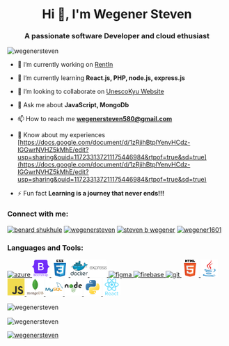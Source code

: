 <h1 align="center">Hi 👋, I'm Wegener Steven</h1>
<h3 align="center">A passionate software Developer and cloud ethusiast</h3>

<p align="left"> <img src="https://komarev.com/ghpvc/?username=wegenersteven&label=Profile%20views&color=0e75b6&style=flat" alt="wegenersteven" /> </p>

- 🔭 I’m currently working on [RentIn](https://github.com/WegenerSteven/RentInn-website.git)

- 🌱 I’m currently learning **React.js, PHP, node.js, express.js**

- 👯 I’m looking to collaborate on [UnescoKyu Website](https://github.com/WegenerSteven/Unesco.git)

- 💬 Ask me about **JavaScript, MongoDb**

- 📫 How to reach me **wegenersteven580@gmail.com**

- 📄 Know about my experiences [https://docs.google.com/document/d/1zRjihBtplYenvHCdz-IGGwrNVHZ5kMhE/edit?usp=sharing&ouid=117233137211175446984&rtpof=true&sd=true](https://docs.google.com/document/d/1zRjihBtplYenvHCdz-IGGwrNVHZ5kMhE/edit?usp=sharing&ouid=117233137211175446984&rtpof=true&sd=true)

- ⚡ Fun fact **Learning is a journey that never ends!!!**

<h3 align="left">Connect with me:</h3>
<p align="left">
<a href="https://linkedin.com/in/benard shukhule" target="blank"><img align="center" src="https://raw.githubusercontent.com/rahuldkjain/github-profile-readme-generator/master/src/images/icons/Social/linked-in-alt.svg" alt="benard shukhule" height="30" width="40" /></a>
<a href="https://stackoverflow.com/users/wegenersteven" target="blank"><img align="center" src="https://raw.githubusercontent.com/rahuldkjain/github-profile-readme-generator/master/src/images/icons/Social/stack-overflow.svg" alt="wegenersteven" height="30" width="40" /></a>
<a href="https://fb.com/steven b wegener" target="blank"><img align="center" src="https://raw.githubusercontent.com/rahuldkjain/github-profile-readme-generator/master/src/images/icons/Social/facebook.svg" alt="steven b wegener" height="30" width="40" /></a>
<a href="https://instagram.com/wegener1601" target="blank"><img align="center" src="https://raw.githubusercontent.com/rahuldkjain/github-profile-readme-generator/master/src/images/icons/Social/instagram.svg" alt="wegener1601" height="30" width="40" /></a>
</p>

<h3 align="left">Languages and Tools:</h3>
<p align="left"> <a href="https://azure.microsoft.com/en-in/" target="_blank" rel="noreferrer"> <img src="https://www.vectorlogo.zone/logos/microsoft_azure/microsoft_azure-icon.svg" alt="azure" width="40" height="40"/> </a> <a href="https://getbootstrap.com" target="_blank" rel="noreferrer"> <img src="https://raw.githubusercontent.com/devicons/devicon/master/icons/bootstrap/bootstrap-plain-wordmark.svg" alt="bootstrap" width="40" height="40"/> </a> <a href="https://www.w3schools.com/css/" target="_blank" rel="noreferrer"> <img src="https://raw.githubusercontent.com/devicons/devicon/master/icons/css3/css3-original-wordmark.svg" alt="css3" width="40" height="40"/> </a> <a href="https://www.docker.com/" target="_blank" rel="noreferrer"> <img src="https://raw.githubusercontent.com/devicons/devicon/master/icons/docker/docker-original-wordmark.svg" alt="docker" width="40" height="40"/> </a> <a href="https://expressjs.com" target="_blank" rel="noreferrer"> <img src="https://raw.githubusercontent.com/devicons/devicon/master/icons/express/express-original-wordmark.svg" alt="express" width="40" height="40"/> </a> <a href="https://www.figma.com/" target="_blank" rel="noreferrer"> <img src="https://www.vectorlogo.zone/logos/figma/figma-icon.svg" alt="figma" width="40" height="40"/> </a> <a href="https://firebase.google.com/" target="_blank" rel="noreferrer"> <img src="https://www.vectorlogo.zone/logos/firebase/firebase-icon.svg" alt="firebase" width="40" height="40"/> </a> <a href="https://git-scm.com/" target="_blank" rel="noreferrer"> <img src="https://www.vectorlogo.zone/logos/git-scm/git-scm-icon.svg" alt="git" width="40" height="40"/> </a> <a href="https://www.w3.org/html/" target="_blank" rel="noreferrer"> <img src="https://raw.githubusercontent.com/devicons/devicon/master/icons/html5/html5-original-wordmark.svg" alt="html5" width="40" height="40"/> </a> <a href="https://www.java.com" target="_blank" rel="noreferrer"> <img src="https://raw.githubusercontent.com/devicons/devicon/master/icons/java/java-original.svg" alt="java" width="40" height="40"/> </a> <a href="https://developer.mozilla.org/en-US/docs/Web/JavaScript" target="_blank" rel="noreferrer"> <img src="https://raw.githubusercontent.com/devicons/devicon/master/icons/javascript/javascript-original.svg" alt="javascript" width="40" height="40"/> </a> <a href="https://www.mongodb.com/" target="_blank" rel="noreferrer"> <img src="https://raw.githubusercontent.com/devicons/devicon/master/icons/mongodb/mongodb-original-wordmark.svg" alt="mongodb" width="40" height="40"/> </a> <a href="https://www.mysql.com/" target="_blank" rel="noreferrer"> <img src="https://raw.githubusercontent.com/devicons/devicon/master/icons/mysql/mysql-original-wordmark.svg" alt="mysql" width="40" height="40"/> </a> <a href="https://nodejs.org" target="_blank" rel="noreferrer"> <img src="https://raw.githubusercontent.com/devicons/devicon/master/icons/nodejs/nodejs-original-wordmark.svg" alt="nodejs" width="40" height="40"/> </a> <a href="https://www.python.org" target="_blank" rel="noreferrer"> <img src="https://raw.githubusercontent.com/devicons/devicon/master/icons/python/python-original.svg" alt="python" width="40" height="40"/> </a> <a href="https://reactjs.org/" target="_blank" rel="noreferrer"> <img src="https://raw.githubusercontent.com/devicons/devicon/master/icons/react/react-original-wordmark.svg" alt="react" width="40" height="40"/> </a> </p>

<p><img align="center" src="https://github-readme-stats.vercel.app/api/top-langs?username=wegenersteven&show_icons=true&locale=en&layout=compact" alt="wegenersteven" /></p>

<p><img align="center" src="https://github-readme-streak-stats.herokuapp.com/?user=wegenersteven&" alt="wegenersteven" /></p>
<p align="left"> <a href="https://github.com/ryo-ma/github-profile-trophy"><img src="https://github-profile-trophy.vercel.app/?username=wegenersteven" alt="wegenersteven" /></a> </p>
